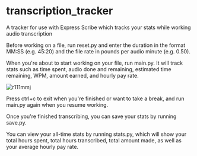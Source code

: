 # transcription_tracker
A tracker for use with Express Scribe which tracks your stats while working audio transcription

Before working on a file, run reset.py and enter the duration in the format MM:SS (e.g. 45:20) and the file rate in pounds per audio minute (e.g. 0.50).

When you're about to start working on your file, run main.py. It will track stats such as time spent, audio done and remaining, estimated time remaining, WPM, amount earned, and hourly pay rate.

![r111mmj](https://github.com/user-attachments/assets/42ce3b77-49a5-41ab-bee6-b0137b7ace13)

Press ctrl+c to exit when you're finished or want to take a break, and run main.py again when you resume working.

Once you're finished transcribing, you can save your stats by running save.py.

You can view your all-time stats by running stats.py, which will show your total hours spent, total hours transcribed, total amount made, as well as your average hourly pay rate.
